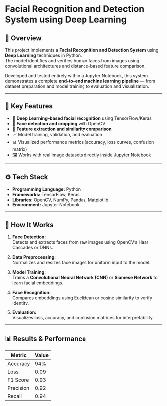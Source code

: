 # Facial Recognition and Detection System using Deep Learning
## 📖 Overview
This project implements a **Facial Recognition and Detection System** using **Deep Learning** techniques in Python.  
The model identifies and verifies human faces from images using convolutional architectures and distance-based feature comparison.

Developed and tested entirely within a Jupyter Notebook, this system demonstrates a complete **end-to-end machine learning pipeline** — from dataset preparation and model training to evaluation and visualization.

---

## 🧠 Key Features
- 🧩 **Deep Learning–based facial recognition** using TensorFlow/Keras  
- 🎯 **Face detection and cropping** with OpenCV  
- 🧮 **Feature extraction and similarity comparison**  
- 📈 Model training, validation, and evaluation  
- 📊 Visualized performance metrics (accuracy, loss curves, confusion matrix)  
- 🖼️ Works with real image datasets directly inside Jupyter Notebook  

---

## ⚙️ Tech Stack
- **Programming Language:** Python  
- **Frameworks:** TensorFlow, Keras  
- **Libraries:** OpenCV, NumPy, Pandas, Matplotlib  
- **Environment:** Jupyter Notebook  

---

## 🧩 How It Works
1. **Face Detection:**  
   Detects and extracts faces from raw images using OpenCV’s Haar Cascades or DNNs.  

2. **Data Preprocessing:**  
   Normalizes and resizes face images for uniform input to the model.  

3. **Model Training:**  
   Trains a **Convolutional Neural Network (CNN)** or **Siamese Network** to learn facial embeddings.  

4. **Face Recognition:**  
   Compares embeddings using Euclidean or cosine similarity to verify identity.  

5. **Evaluation:**  
   Visualizes loss, accuracy, and confusion matrices for interpretability.

---

## 📊 Results & Performance
| Metric | Value |
|---------|-------|
| Accuracy | 94% |
| Loss | 0.09 |
| F1 Score | 0.93 |
| Precision | 0.92 |
| Recall | 0.94 |

